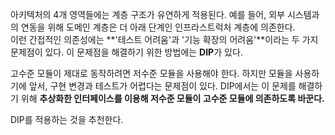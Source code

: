   
  
아키텍처의 4개 영역들에는 계층 구조가 유연하게 적용된다. 예를 들어, 외부 시스템과의 연동을 위해 도메인 계층은 더 아래 단계인 인프라스트럭처 계층에 의존한다.  
이런 간접적인 의존성에는 **'테스트 어려움'과 '기능 확장의 어려움'**이라는 두 가지 문제점이 있다. 이 문제점을 해결하기 위한 방법에는 **DIP**가 있다.  
    
  
고수준 모듈이 제대로 동작하려면 저수준 모듈을 사용해야 한다. 하지만 모듈을 사용하기에 앞서, 구현 변경과 테스트가 어렵다는 문제점이 있다. DIP에서는 이 문제를 해결하기 위해 **추상화한 인터페이스를 이용해 저수준 모듈이 고수준 모듈에 의존하도록 바꾼다.** 

   DIP를 적용하는 것을 추천한다. 